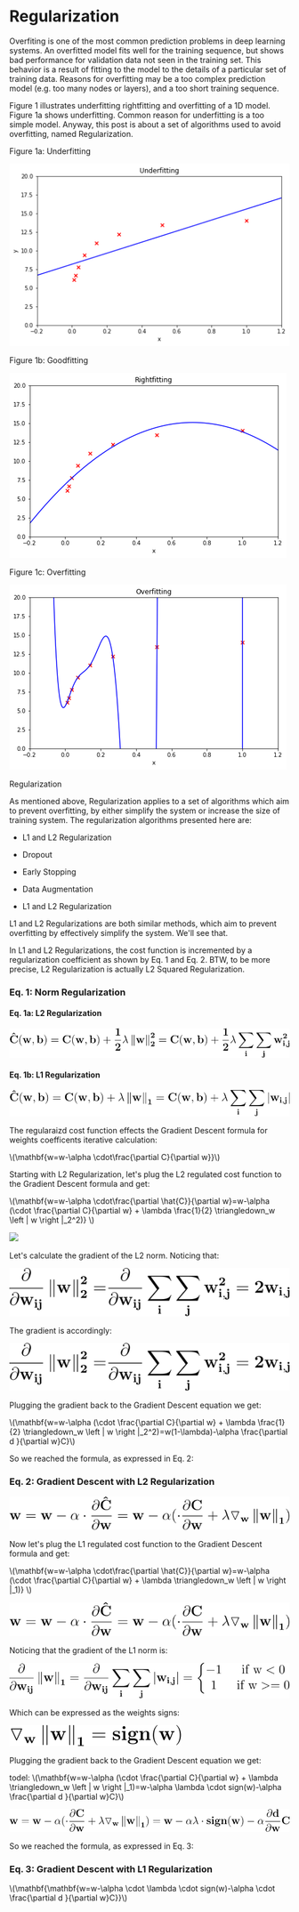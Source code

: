 # Regularization

Overfiting is one of the most common prediction problems in deep learning systems. An overfitted model fits well for the training sequence, but shows bad performance for validation data not seen in the training set. This behavior is a result of fitting to the model to the details of a particular set of training data. Reasons for overfitting may be a too complex prediction model (e.g. too many nodes or layers), and a too short training sequence. 

Figure 1 illustrates underfitting rightfitting and overfitting of a 1D model. Figure 1a shows underfitting. Common reason for underfitting is a too simple model. Anyway, this post is about a set of algorithms used to avoid overfitting, named Regularization.

Figure 1a: Underfitting

![](../assets/images/regularization/underfitting.png)
 
Figure 1b: Goodfitting

![](../assets/images/regularization/rightfitting.png)
  
Figure 1c: Overfitting

![](../assets/images/regularization/overfitting.png)



Regularization

As mentioned above, Regularization applies to a set of algorithms which aim to prevent overfitting, by either simplify the system or increase the size of training system. The regularization algorithms presented here are:

- L1 and L2 Regularization
- Dropout
- Early Stopping
- Data Augmentation

- L1 and L2 Regularization

L1 and L2 Regularizations are both similar methods, which aim to prevent overfitting by effectively simplify the system. We'll see that.

In L1 and L2 Regularizations, the cost function is incremented by a regularization coefficient as shown by Eq. 1 and Eq. 2. BTW, to be more precise, L2 Regularization is actually L2 Squared Regularization.

### Eq. 1: Norm Regularization

#### Eq. 1a: L2 Regularization

![](../assets/images/regularization/l2-regularization.svg)

#### Eq. 1b: L1 Regularization

![](../assets/images/regularization/l1-regularization.svg)


The regularaizd cost function effects the Gradient Descent formula for weights coefficents iterative calculation:

\\(\mathbf{w=w-\alpha \cdot\frac{\partial C}{\partial w}}\\)

Starting with L2 Regularization, let's plug the L2 regulated cost function to the Gradient Descent formula and get:

\\(\mathbf{w=w-\alpha \cdot\frac{\partial \hat{C}}{\partial w}=w-\alpha (\cdot \frac{\partial C}{\partial w} + \lambda \frac{1}{2} \triangledown_w \left \| w \right \|_2^2)}
\\)

![](../assets/images/regularization/l2-gradient-descent.svg)


Let's calculate the gradient of the L2 norm. Noticing that:

![](../assets/images/regularization/l2-derivative.svg)


The gradient is accordingly:

![](../assets/images/regularization/l2-derivative.svg)


Plugging the gradient back to the Gradient Descent equation we get:

\\(\mathbf{w=w-\alpha (\cdot \frac{\partial C}{\partial w} + \lambda \frac{1}{2} \triangledown_w \left \| w \right \|_2^2)=w(1-\lambda)-\alpha \frac{\partial d }{\partial w}C}\\)


So we reached the formula, as expressed in Eq. 2:

### Eq. 2: Gradient Descent with L2 Regularization

![](../assets/images/regularization/l1-gradient.svg)



Now let's plug the L1 regulated cost function to the Gradient Descent formula and get:

\\(\mathbf{w=w-\alpha \cdot\frac{\partial \hat{C}}{\partial w}=w-\alpha (\cdot \frac{\partial C}{\partial w} + \lambda \triangledown_w \left \| w \right \|_1)}
\\)

![](../assets/images/regularization/l1-gradient.svg)


Noticing that the gradient of the L1 norm is:

![](../assets/images/regularization/l1-derivative.svg)

Which can be expressed as the weights signs:


![](../assets/images/regularization/l1-gradient-sign.svg)


Plugging the gradient back to the Gradient Descent equation we get:

todel:
\\(\mathbf{w=w-\alpha (\cdot \frac{\partial C}{\partial w} + \lambda \triangledown_w \left \| w \right \|_1)=w-\alpha \lambda \cdot sign(w)-\alpha \frac{\partial d }{\partial w}C}\\)

![](../assets/images/regularization/l1-gradient-descent.svg)


So we reached the formula, as expressed in Eq. 3:

### Eq. 3: Gradient Descent with L1 Regularization

\\(\mathbf{\mathbf{w=w-\alpha \cdot \lambda \cdot sign(w)-\alpha \cdot \frac{\partial d }{\partial w}C}}\\)




